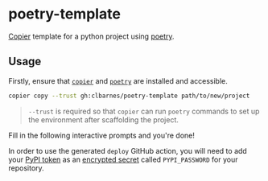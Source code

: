 # poetry-template

[Copier](https://copier.readthedocs.io/en/stable/) template for a python project using [poetry](https://python-poetry.org/).

## Usage

Firstly, ensure that [`copier`](https://copier.readthedocs.io/en/stable/#installation) and [`poetry`](https://python-poetry.org/docs/#installation) are installed and accessible.

```sh
copier copy --trust gh:clbarnes/poetry-template path/to/new/project
```

> `--trust` is required so that `copier` can run `poetry` commands to set up the environment after scaffolding the project.

Fill in the following interactive prompts and you're done!

In order to use the generated `deploy` GitHub action, you will need to add your [PyPI token](https://pypi.org/help/#apitoken) as an [encrypted secret](https://docs.github.com/en/actions/security-guides/encrypted-secrets#creating-encrypted-secrets-for-a-repository) called `PYPI_PASSWORD` for your repository.
